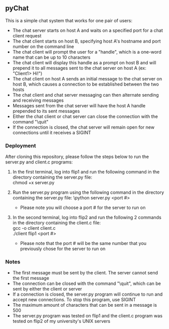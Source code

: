 ## pyChat
This is a simple chat system that works for one pair of users:
- The chat server starts on host A and waits on a specified port for a chat client request
- The chat client starts on host B, specifying host A's hostname and port number on the command line
- The chat client will  prompt the user for a "handle", which is a one-word name that can be up to 10 characters
- The chat client will display this handle as a prompt on host B and will prepend it to all messages  sent to the chat server on host A (ex: "Client1> Hi!")
- The chat client on host A sends an initial  message to the chat server on host B, which causes a connection to be established between the two hosts
- The chat client and chat server messaging can then alternate sending and receiving messages
- Messages sent from the chat server will have the host A handle prepended to its sent messages
- Either the chat client or chat server can close the connection with the command "\quit"
- If the connection is closed, the chat server will remain open for new connections until it receives a SIGINT

### Deployment
After cloning this repository, please follow the steps below to run the server.py and client.c programs:

1) In the first terminal, log into flip1 and run the following command in the directory containing the server.py file:\
    chmod +x server.py 

2) Run the server.py program using the following command in the directory containing the server.py file:
    \python server.py <port #>

    - Please note you will choose a port # for the server to run on

3) In the second terminal, log into flip2 and run the following 2 commands in the directory containing the client.c file:\
    gcc -o client client.c\
    ./client flip1 <port #>

    - Please note that the port # will be the same number that you previously chose for the server to run on

### Notes
- The first message must be sent by the client. The server cannot send the first message
- The connection can be closed with the command "\quit", which can be sent by either the client or server
- If a connection is closed, the server.py program will continue to run and accept new connections. To stop this program, use SIGINT
- The maximum amount of characters that can be sent in a message is 500
- The server.py program was tested on flip1 and the client.c program was tested on flip2 of my university's UNIX servers